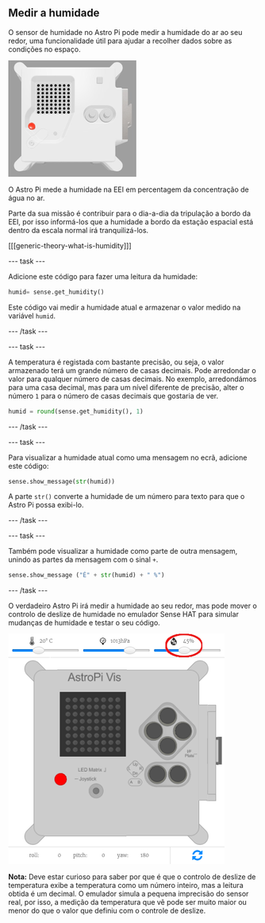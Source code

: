## Medir a humidade

O sensor de humidade no Astro Pi pode medir a humidade do ar ao seu redor, uma funcionalidade útil para ajudar a recolher dados sobre as condições no espaço.

![O emulador Trinket do Sense HAT executando um programa de exemplo que desliza o valor da humidade ao longo da matriz LED em letras brancas](images/M0_3.gif)

O Astro Pi mede a humidade na EEI em percentagem da concentração de água no ar.

Parte da sua missão é contribuir para o dia-a-dia da tripulação a bordo da EEI, por isso informá-los que a humidade a bordo da estação espacial está dentro da escala normal irá tranquilizá-los.

[[[generic-theory-what-is-humidity]]]

--- task ---

Adicione este código para fazer uma leitura da humidade:

```python
humid= sense.get_humidity()
```

Este código vai medir a humidade atual e armazenar o valor medido na variável `humid`.

--- /task ---

--- task ---

A temperatura é registada com bastante precisão, ou seja, o valor armazenado terá um grande número de casas decimais. Pode arredondar o valor para qualquer número de casas decimais. No exemplo, arredondámos para uma casa decimal, mas para um nível diferente de precisão, alter o número `1` para o número de casas decimais que gostaria de ver.

```python
humid = round(sense.get_humidity(), 1)
```

--- /task ---

--- task ---

Para visualizar a humidade atual como uma mensagem no ecrã, adicione este código:

```python
sense.show_message(str(humid))
```

A parte `str()` converte a humidade de um número para texto para que o Astro Pi possa exibi-lo.

--- /task ---

--- task ---

Também pode visualizar a humidade como parte de outra mensagem, unindo as partes da mensagem com o sinal `+`.

```python
sense.show_message ("É" + str(humid) + " %")
```

--- /task ---

O verdadeiro Astro Pi irá medir a humidade ao seu redor, mas pode mover o controlo de deslize de humidade no emulador Sense HAT para simular mudanças de humidade e testar o seu código.

![Uma captura de ecrã rotulada do emulador Sense HAT com a janela de código à esquerda e o emulador à direita. O controle de deslize usado para ajustar a humidade está assinalado no canto superior direito](images/humidity-slider.png)

**Nota:** Deve estar curioso para saber por que é que o controlo de deslize de temperatura exibe a temperatura como um número inteiro, mas a leitura obtida é um decimal. O emulador simula a pequena imprecisão do sensor real, por isso, a medição da temperatura que vê pode ser muito maior ou menor do que o valor que definiu com o controle de deslize.

